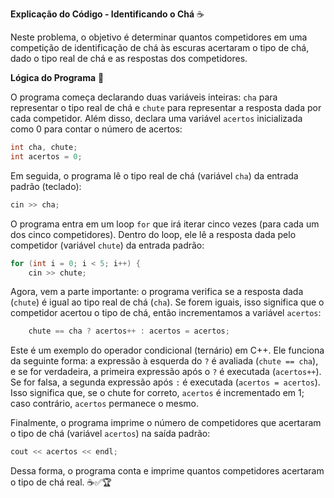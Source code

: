 **Explicação do Código - Identificando o Chá** ☕

Neste problema, o objetivo é determinar quantos competidores em uma competição de identificação de chá às escuras acertaram o tipo de chá, dado o tipo real de chá e as respostas dos competidores.

**Lógica do Programa** 🧠

O programa começa declarando duas variáveis inteiras: `cha` para representar o tipo real de chá e `chute` para representar a resposta dada por cada competidor. Além disso, declara uma variável `acertos` inicializada como 0 para contar o número de acertos:

```cpp
int cha, chute;
int acertos = 0;
```

Em seguida, o programa lê o tipo real de chá (variável `cha`) da entrada padrão (teclado):

```cpp
cin >> cha;
```

O programa entra em um loop `for` que irá iterar cinco vezes (para cada um dos cinco competidores). Dentro do loop, ele lê a resposta dada pelo competidor (variável `chute`) da entrada padrão:

```cpp
for (int i = 0; i < 5; i++) {
    cin >> chute;
```

Agora, vem a parte importante: o programa verifica se a resposta dada (`chute`) é igual ao tipo real de chá (`cha`). Se forem iguais, isso significa que o competidor acertou o tipo de chá, então incrementamos a variável `acertos`:

```cpp
    chute == cha ? acertos++ : acertos = acertos;
```

Este é um exemplo do operador condicional (ternário) em C++. Ele funciona da seguinte forma: a expressão à esquerda do `?` é avaliada (`chute == cha`), e se for verdadeira, a primeira expressão após o `?` é executada (`acertos++`). Se for falsa, a segunda expressão após `:` é executada (`acertos = acertos`). Isso significa que, se o chute for correto, `acertos` é incrementado em 1; caso contrário, `acertos` permanece o mesmo.

Finalmente, o programa imprime o número de competidores que acertaram o tipo de chá (variável `acertos`) na saída padrão:

```cpp
cout << acertos << endl;
```

Dessa forma, o programa conta e imprime quantos competidores acertaram o tipo de chá real. ☕✅🏆